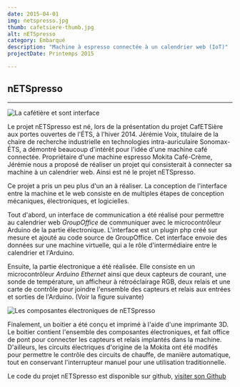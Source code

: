 ```yaml
---
date: 2015-04-01
img: netspresso.jpg
thumb: cafetsiere-thumb.jpg
alt: nETSpresso
category: Embarqué
description: "Machine à espresso connectée à un calendrier web (IoT)"
projectDate: Printemps 2015

---
```


## nETSpresso

---

![La cafétière et sont interface]({{site.baseurl}}/img/portfolio/machine-netspresso.jpg)

Le projet nETSpresso est né, lors de la présentation du projet CafETSière aux portes ouvertes de l'ÉTS, à l'hiver 2014. Jérémie Voix, titulaire de la chaire de recherche industrielle en technologies intra-auriculaire Sonomax-ÉTS, a démontré beaucoup d'intérêt pour l'idée d'une machine café connectée. Propriétaire d'une machine espresso Mokita Café-Crème, Jérémie nous a proposé de réaliser un projet qui consisterait à connecter sa machine à un calendrier web. Ainsi est né le projet nETSpresso.

Ce projet a pris un peu plus d'un an à réaliser. La conception de l'interface entre la machine et le web consiste en de multiples étapes de conception mécaniques, électroniques, et logicielles.

Tout d'abord, un interface de communication a été réalisé pour permettre au calendrier web _*GroupOffice*_ de communiquer avec le microcontrôleur Arduino de la partie électronique. L'interface est un plugin php créé sur mesure et ajouté au code source de GroupOffice. Cet interface envoie des données sur une machine virtuelle, qui a le rôle d'intermédiaire entre le calendrier et l'Arduino.

Ensuite, la partie électronique a été réalisée. Elle consiste en un microcontrôleur _*Arduino Ethernet*_ ainsi que deux capteurs de courant, une sonde de température, un afficheur à rétroéclairage RGB, deux relais et une carte de contrôle pour joindre l'ensemble des capteurs et relais aux entrées et sorties de l'Arduino. (Voir la figure suivante)

![Les composantes électroniques de nETSpresso]({{site.baseurl}}/img/portfolio/composantes-netspresso.jpg)

Finalement, un boitier a été conçu et imprimé à l'aide d'une imprimante 3D. Le boitier contient l'ensemble des composantes électroniques, et fait office de pont pour connecter les capteurs et relais implantés dans la machine. D'ailleurs, les circuits électriques d'origine de la Mokita ont été modifés pour permettre le contrôle des circuits de chauffe, de manière automatique, tout en conservant l'interrupteur manuel pour une utilisation traditionnelle.

Le code du projet nETSpresso est disponible sur github, [visiter son Github <i class="fa fa-github"></i>](https://github.com/ClubCedille/nETSpresso)
